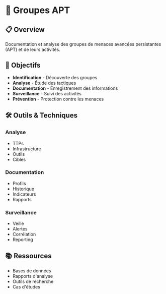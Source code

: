 # 🎯 Groupes APT

## 📋 Overview

Documentation et analyse des groupes de menaces avancées persistantes (APT) et de leurs activités.

## 🎯 Objectifs

- **Identification** - Découverte des groupes
- **Analyse** - Étude des tactiques
- **Documentation** - Enregistrement des informations
- **Surveillance** - Suivi des activités
- **Prévention** - Protection contre les menaces

## 🛠️ Outils & Techniques

### Analyse
- TTPs
- Infrastructure
- Outils
- Cibles

### Documentation
- Profils
- Historique
- Indicateurs
- Rapports

### Surveillance
- Veille
- Alertes
- Corrélation
- Reporting

## 📚 Ressources

- Bases de données
- Rapports d'analyse
- Outils de recherche
- Cas d'études 